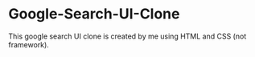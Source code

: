 # Google-Search-UI-Clone
This google search UI clone is created by me using HTML and CSS (not framework). 
